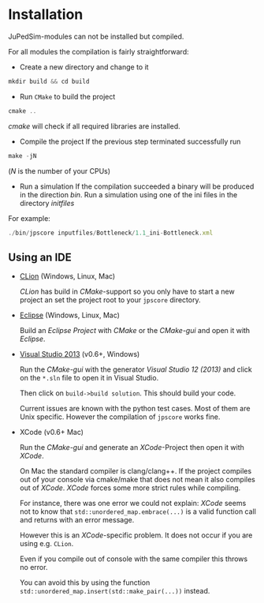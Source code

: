 # Installation
JuPedSim-modules can not be installed but compiled.

For all  modules the compilation is fairly straightforward: 

- Create a new directory and change to it
```javascript
mkdir build && cd build
```

- Run ```CMake``` to build the project

``` javascript
cmake .. 
``` 

*cmake* will check if all required  libraries are installed. 
- Compile the project
If the previous step terminated successfully run 
``` javascript
make -jN
``` 
(*N* is the number of your CPUs)

- Run a simulation
If the compilation succeeded a binary will be produced in
the direction *bin*. Run a simulation using one of
the ini files in the directory *initfiles*

For example:
```javascript
./bin/jpscore inputfiles/Bottleneck/1.1_ini-Bottleneck.xml
```

## Using an IDE

- [CLion](https://www.jetbrains.com/clion/) (Windows, Linux, Mac)

    *CLion* has build in *CMake*-support so you only have to start a new project an set the project root to your `jpscore` directory.

- [Eclipse](https://eclipse.org/) (Windows, Linux, Mac)

    Build an *Eclipse Project* with *CMake* or the *CMake-gui* and open it with *Eclipse*.

- [Visual Studio 2013](http://msdn.microsoft.com/de-de/library/dd831853.aspx) (v0.6+, Windows) 

    Run the *CMake-gui* with the generator *Visual Studio 12 (2013)* and click on the `*.sln` file to open it in Visual Studio.

    Then click on `build->build solution`.
    This should build your code.

    Current issues are known with the python test cases. Most of them are Unix specific.
    However the compilation of `jpscore` works fine. 

- XCode (v0.6+ Mac)

    Run the *CMake-gui* and generate an *XCode*-Project then open it with *XCode*.

    On Mac the standard compiler is clang/clang++.
    If the project compiles out of your console via cmake/make that does not mean it also compiles out of *XCode*.
    *XCode* forces some more strict rules while compiling.

    For instance, there was one error we could not explain:
    *XCode* seems not to know that `std::unordered_map.embrace(...)` is a valid function call
    and returns with an error message.

    However this is an *XCode*-specific problem. It does not occur if you are using e.g. `CLion`.

    Even if you compile out of console with the same compiler this throws no error. 

    You can avoid this by using the function `std::unordered_map.insert(std::make_pair(...))` instead.
